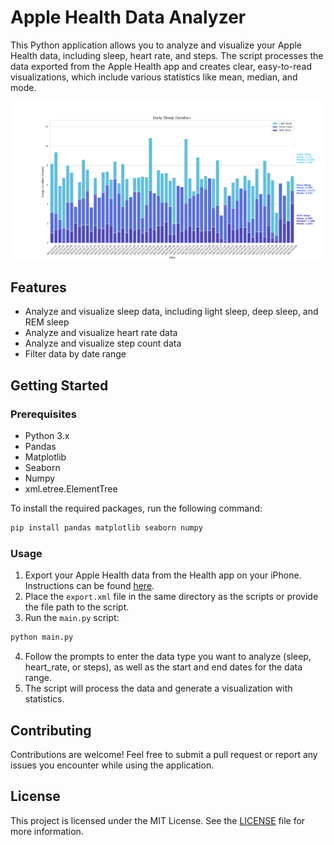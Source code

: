 # Apple Health Data Analyzer

This Python application allows you to analyze and visualize your Apple Health data, including sleep, heart rate, and steps. The script processes the data exported from the Apple Health app and creates clear, easy-to-read visualizations, which include various statistics like mean, median, and mode.

![Sleep graph](sleepscreenshot.png)

## Features

- Analyze and visualize sleep data, including light sleep, deep sleep, and REM sleep
- Analyze and visualize heart rate data
- Analyze and visualize step count data
- Filter data by date range

## Getting Started

### Prerequisites

- Python 3.x
- Pandas
- Matplotlib
- Seaborn
- Numpy
- xml.etree.ElementTree

To install the required packages, run the following command:

```bash
pip install pandas matplotlib seaborn numpy
```

### Usage

1. Export your Apple Health data from the Health app on your iPhone. Instructions can be found [here](https://support.apple.com/en-us/HT203037).
2. Place the `export.xml` file in the same directory as the scripts or provide the file path to the script.
3. Run the `main.py` script:

```bash
python main.py
```

4. Follow the prompts to enter the data type you want to analyze (sleep, heart_rate, or steps), as well as the start and end dates for the data range.
5. The script will process the data and generate a visualization with statistics.

## Contributing

Contributions are welcome! Feel free to submit a pull request or report any issues you encounter while using the application.

## License

This project is licensed under the MIT License. See the [LICENSE](LICENSE) file for more information.